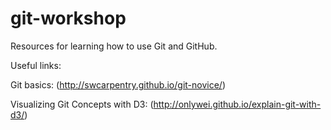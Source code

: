 # git-workshop

Resources for learning how to use Git and GitHub.

Useful links:

Git basics: (http://swcarpentry.github.io/git-novice/)

Visualizing Git Concepts with D3: (http://onlywei.github.io/explain-git-with-d3/)

